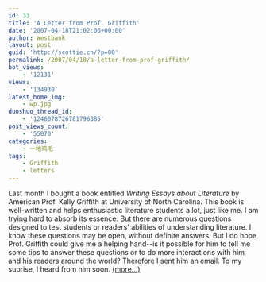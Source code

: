 ```yaml
---
id: 33
title: 'A Letter from Prof. Griffith'
date: '2007-04-18T21:02:06+00:00'
author: Westbank
layout: post
guid: 'http://scottie.cn/?p=80'
permalink: /2007/04/18/a-letter-from-prof-griffith/
bot_views:
    - '12131'
views:
    - '134930'
latest_home_img:
    - wp.jpg
duoshuo_thread_id:
    - '1246078726781796385'
post_views_count:
    - '55870'
categories:
    - 一地鸡毛
tags:
    - Griffith
    - letters
---
```


Last month I bought a book entitled *Writing Essays about Literature* by American Prof. Kelly Griffith at University of North Carolina. This book is well-written and helps enthusiastic literature students a lot, just like me. I am trying hard to absorb its essence. But there are numerous questions designed to test students or readers' abilities of understanding literature. I know these questions may be open, without definite answers. But I do hope Prof. Griffith could give me a helping hand--is it possible for him to tell me some tips to answer these questions or to do more interactions with him and his readers around the world? Therefore I sent him an email. To my suprise, I heard from him soon. [<span aria-label="Continue reading A Letter from Prof. Griffith">(more…)</span>](http://farbank.net/2007/04/18/a-letter-from-prof-griffith/#more-33)